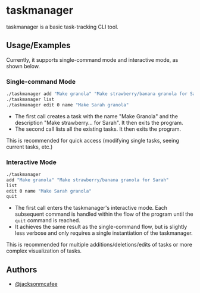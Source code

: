 # taskmanager

taskmanager is a basic task-tracking CLI tool. 


## Usage/Examples
Currently, it supports single-command mode and interactive mode, as shown below.

### Single-command Mode
```bash
./taskmanager add "Make granola" "Make strawberry/banana granola for Sarah"
./taskmanager list
./taskmanager edit 0 name "Make Sarah granola"
```

- The first call creates a task with the name "Make Granola" and the description "Make strawberry... for Sarah". It then exits the program.
- The second call lists all the existing tasks. It then exits the program. 

This is recommended for quick access (modifying single tasks, seeing current tasks, etc.)

### Interactive Mode
```bash
./taskmanager
add "Make granola" "Make strawberry/banana granola for Sarah"
list
edit 0 name "Make Sarah granola"
quit
```

- The first call enters the taskmanager's interactive mode. Each subsequent command is handled within the flow of the program until the `quit` command is reached. 
- It achieves the same result as the single-command flow, but is slightly less verbose and only requires a single instantiation of the taskmanager. 

This is recommended for multiple additions/deletions/edits of tasks or more complex visualization of tasks. 
## Authors

- [@jacksonmcafee](https://www.github.com/jacksonmcafee)


